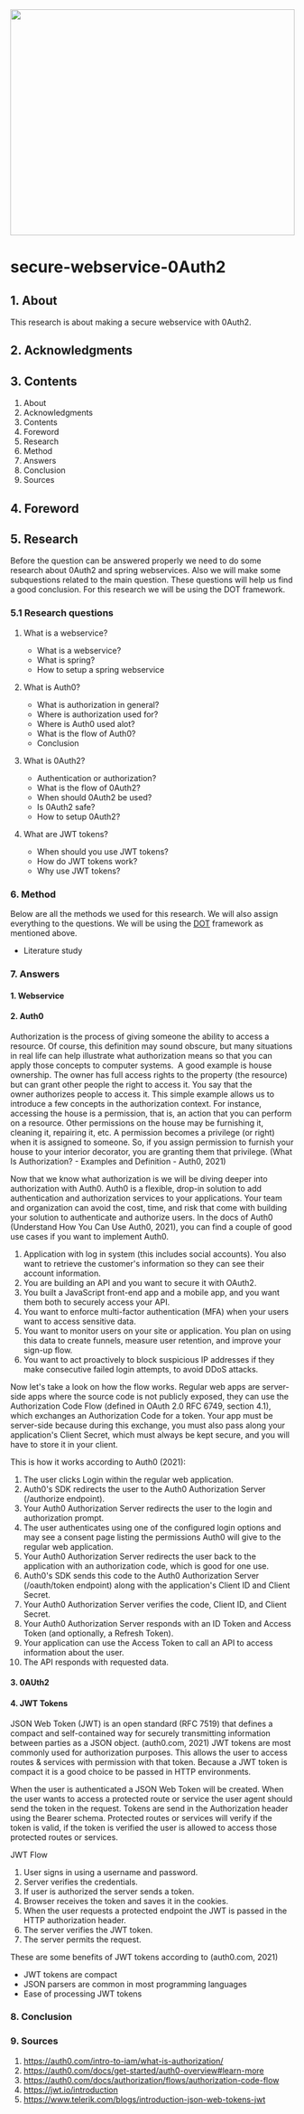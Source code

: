 <img src="https://resources.yubico.com/53ZDUYE6/as/ft842hgc6brp7x4m4fk9s63/Auth0.gif" width="100%" height="400px"/>

# secure-webservice-0Auth2

## 1. About
This research is about making a secure webservice with 0Auth2.  

## 2. Acknowledgments

## 3. Contents

1. About
2. Acknowledgments
3. Contents
4. Foreword
5. Research
6. Method
7. Answers
8. Conclusion
9. Sources

## 4. Foreword

## 5. Research
Before the question can be answered properly we need to do some research about 0Auth2 and spring webservices. Also we will make some subquestions related to the main question. These questions will help us find a good conclusion. For this research we will be using the DOT framework.

### 5.1 Research questions


1. What is a webservice?  
   - What is a webservice?
   - What is spring?
   - How to setup a spring webservice

2. What is Auth0?
   - What is authorization in general?
   - Where is authorization used for?
   - Where is Auth0 used alot?
   - What is the flow of Auth0?
   - Conclusion

3. What is 0Auth2?
   - Authentication or authorization?
   - What is the flow of 0Auth2?
   - When should 0Auth2 be used?
   - Is 0Auth2 safe?
   - How to setup 0Auth2?
   
4. What are JWT tokens?
   - When should you use JWT tokens?
   - How do JWT tokens work?
   - Why use JWT tokens?
   

### 6. Method

Below are all the methods we used for this research. We will also assign everything to the questions. We will be using the <a href="https://ictresearchmethods.nl/Methods">DOT</a> framework as mentioned above.

- Literature study

### 7. Answers

#### 1. Webservice

#### 2. Auth0

Authorization is the process of giving someone the ability to access a resource.
Of course, this definition may sound obscure, but many situations in real life can help illustrate what authorization means so that you can apply those concepts to computer systems. 
A good example is house ownership. The owner has full access rights to the property (the resource) but can grant other people the right to access it. You say that the owner authorizes people to access it. This simple example allows us to introduce a few concepts in the authorization context.
For instance, accessing the house is a permission, that is, an action that you can perform on a resource. Other permissions on the house may be furnishing it, cleaning it, repairing it, etc.
A permission becomes a privilege (or right) when it is assigned to someone. So, if you assign permission to furnish your house to your interior decorator, you are granting them that privilege. (What Is Authorization? - Examples and Definition - Auth0, 2021)

Now that we know what authorization is we will be diving deeper into authorization with Auth0. Auth0 is a flexible, drop-in solution to add authentication and authorization services to your applications. Your team and organization can avoid the cost, time, and risk that come with building your solution to authenticate and authorize users. In the docs of Auth0 (Understand How You Can Use Auth0, 2021), you can find a couple of good use cases if you want to implement Auth0.

1. Application with log in system (this includes social accounts). You also want to retrieve the customer's information so they can see their account information.
2. You are building an API and you want to secure it with OAuth2.
3. You built a JavaScript front-end app and a mobile app, and you want them both to securely access your API.
4. You want to enforce multi-factor authentication (MFA) when your users want to access sensitive data.
5. You want to monitor users on your site or application. You plan on using this data to create funnels, measure user retention, and improve your sign-up flow.
6. You want to act proactively to block suspicious IP addresses if they make consecutive failed login attempts, to avoid DDoS attacks.


Now let's take a look on how the flow works. Regular web apps are server-side apps where the source code is not publicly exposed, they can use the Authorization Code Flow (defined in OAuth 2.0 RFC 6749, section 4.1), which exchanges an Authorization Code for a token. Your app must be server-side because during this exchange, you must also pass along your application's Client Secret, which must always be kept secure, and you will have to store it in your client.

This is how it works according to Auth0 (2021): 

1. The user clicks Login within the regular web application.
2. Auth0's SDK redirects the user to the Auth0 Authorization Server (/authorize endpoint).
3. Your Auth0 Authorization Server redirects the user to the login and authorization prompt.
4. The user authenticates using one of the configured login options and may see a consent page listing the permissions Auth0 will give to the regular web application.
5. Your Auth0 Authorization Server redirects the user back to the application with an authorization code, which is good for one use.
6. Auth0's SDK sends this code to the Auth0 Authorization Server (/oauth/token endpoint) along with the application's Client ID and Client Secret.
7. Your Auth0 Authorization Server verifies the code, Client ID, and Client Secret.
8. Your Auth0 Authorization Server responds with an ID Token and Access Token (and optionally, a Refresh Token).
9. Your application can use the Access Token to call an API to access information about the user.
10. The API responds with requested data.

#### 3. 0AUth2

#### 4. JWT Tokens

JSON Web Token (JWT) is an open standard (RFC 7519) that defines a compact and self-contained way for securely transmitting information between parties as a JSON object. (auth0.com, 2021)
JWT tokens are most commonly used for authorization purposes. This allows the user to access routes & services with permission with that token. Because a JWT token is compact it is a good choice to be passed in HTTP environments. 

When the user is authenticated a JSON Web Token will be created. When the user wants to access a protected route or service the user agent should send the token in the request. Tokens are send in the Authorization header using the Bearer schema. Protected routes or services will verify if the token is valid, if the token is verified the user is allowed to access those protected routes or services. 

JWT Flow
1. User signs in using a username and password.
2. Server verifies the credentials.
3. If user is authorized the server sends a token.
4. Browser receives the token and saves it in the cookies.
5. When the user requests a protected endpoint the JWT is passed in the HTTP authorization header.
6. The server verifies the JWT token.
7. The server permits the request.

These are some benefits of JWT tokens according to (auth0.com, 2021)
- JWT tokens are compact
- JSON parsers are common in most programming languages
- Ease of processing JWT tokens

### 8. Conclusion

### 9. Sources

1. https://auth0.com/intro-to-iam/what-is-authorization/
2. https://auth0.com/docs/get-started/auth0-overview#learn-more
3. https://auth0.com/docs/authorization/flows/authorization-code-flow
4. https://jwt.io/introduction
5. https://www.telerik.com/blogs/introduction-json-web-tokens-jwt

